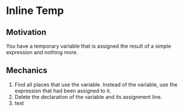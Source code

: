 # Inline Temp

## Motivation
You have a temporary variable that is assigned the result of a simple expression and nothing more.

## Mechanics
1. Find all places that use the variable. Instead of the variable, use the expression that had been assigned to it.
2. Delete the declaration of the variable and its assignment line.
3. test
